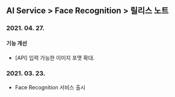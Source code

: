 ## AI Service > Face Recognition > 릴리스 노트

### 2021. 04. 27.
#### 기능 개선
* [API] 입력 가능한 이미지 포맷 확대.

### 2021. 03. 23.
* Face Recognition 서비스 출시
